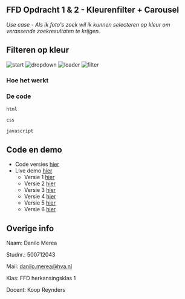 ## FFD Opdracht 1 & 2 - Kleurenfilter + Carousel
*Use case - Als ik foto's zoek wil ik kunnen selecteren op kleur om verassende zoekresultaten te krijgen.*

## Filteren op kleur
![start](#) ![dropdown](#) ![loader](#) ![filter](#)

### Hoe het werkt

### De code
``` html
html
```

``` css 
css
```

``` javascript 
javascript
```


## Code en demo
+ Code versies [hier](https://github.com/danilomerea/frondesign/tree/master/opdracht2/)
+ Live demo [hier](https://danilomerea.github.io/frondesign/opdracht2/v7/)
  + Versie 1 [hier](https://danilomerea.github.io/frondesign/opdracht2/v1/)
  + Versie 2 [hier](https://danilomerea.github.io/frondesign/opdracht2/v2/)
  + Versie 3 [hier](https://danilomerea.github.io/frondesign/opdracht2/v3/)
  + Versie 4 [hier](https://danilomerea.github.io/frondesign/opdracht2/v4/)
  + Versie 5 [hier](https://danilomerea.github.io/frondesign/opdracht2/v5/)
  + Versie 6 [hier](https://danilomerea.github.io/frondesign/opdracht2/v6/)



## Overige info
Naam: Danilo Merea

Studnr.: 500712043

Mail: [danilo.merea@hva.nl](mailto:danilo.merea@hva.nl)

Klas: FFD herkansingsklas 1

Docent: Koop Reynders




